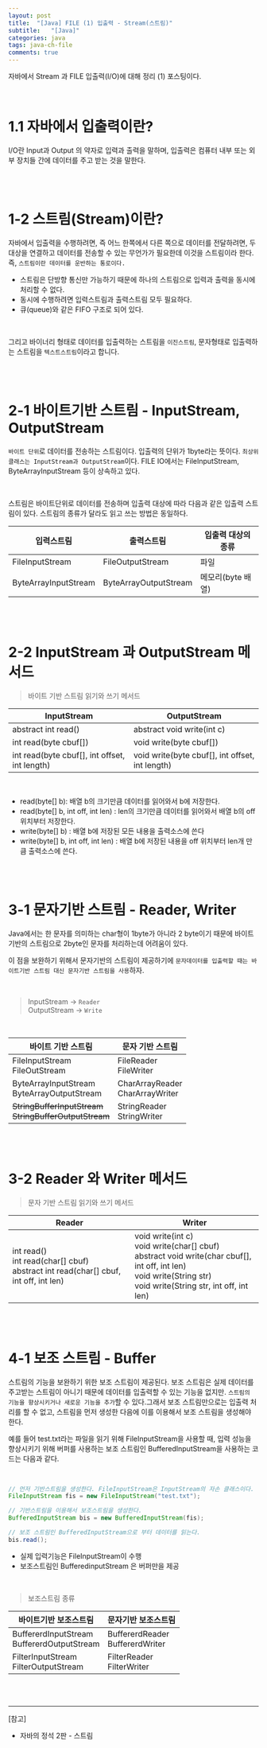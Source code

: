 ```yaml
---
layout: post
title:  "[Java] FILE (1) 입출력 - Stream(스트림)"
subtitle:   "[Java]"
categories: java
tags: java-ch-file
comments: true
---
```


자바에서 Stream 과 FILE 입출력(I/O)에 대해 정리 (1) 포스팅이다.

<br>


# 1.1 자바에서 입출력이란?

I/O란 Input과 Output 의 약자로 입력과 출력을 말하며, 입출력은 컴퓨터 내부 또는 외부 장치들 간에 데이터를 주고 받는 것을 말한다.

<br><br>


# 1-2 스트림(Stream)이란?

자바에서 입출력을 수행하려면, 즉 어느 한쪽에서 다른 쪽으로 데이터를 전달하려면, 두 대상을 연결하고 데이터를 전송할 수 있는 무언가가 필요한데 이것을 스트림이라 한다.
즉, `스트림이란 데이터를 운반하는 통로이다.`

- 스트림은 단방향 통신만 가능하기 때문에 하나의 스트림으로 입력과 출력을 동시에 처리할 수 없다.
- 동시에 수행하려면 입력스트림과 출력스트림 모두 필요하다.
- 큐(queue)와 같은 FIFO 구조로 되어 있다.

<br>

그리고 바이너리 형태로 데이터를 입출력하는 스트림을 `이진스트림`, 문자형태로 입출력하는 스트림을 `텍스트스트림`이라고 합니다.

<br><br>


# 2-1 바이트기반 스트림 - InputStream, OutputStream

`바이트 단위`로 데이터를 전송하는 스트림이다. 입출력의 단위가 1byte라는 뜻이다.
`최상위 클래스는 InputStream과 OutputStream`이다. FILE IO에서는 FileInputStream, ByteArrayInputStream 등이 상속하고 있다.

<br> 

스트림은 바이트단위로 데이터를 전송하며 입출력 대상에 따라 다음과 같은 입출력 스트림이 있다.
스트림의 종류가 달라도 읽고 쓰는 방법은 동일하다.


입력스트림 | 출력스트림 | 입출력 대상의 종류
--- | --- | ---
FileInputStream | FileOutputStream | 파일 
ByteArrayInputStream | ByteArrayOutputStream | 메모리(byte 배열) 

<br><br>


# 2-2 InputStream 과 OutputStream 메서드

> 바이트 기반 스트림 읽기와 쓰기 메서드

InputStream | OutputStream
--- | ---
abstract int read() | abstract void write(int c) 
int read(byte cbuf[]) | void write(byte cbuf[]) 
int read(byte cbuf[], int offset, int length) | void write(byte cbuf[], int offset, int length) 

<br>

- read(byte[] b): 배열 b의 크기만큼 데이터를 읽어와서 b에 저장한다.
- read(byte[] b, int off, int len) : len의 크기만큼 데이터를 읽어와서 배열 b의 off 위치부터 저장한다.
- write(byte[] b) : 배열 b에 저장된 모든 내용을 출력소스에 쓴다
- write(byte[] b, int off, int len) : 배열 b에 저장된 내용을 off 위치부터 len개 만큼 출력소스에 쓴다.

<br><br>


# 3-1 문자기반 스트림 - Reader, Writer

Java에서는 한 문자를 의미하는 char형이 1byte가 아니라 2 byte이기 때문에 바이트기반의 스트림으로 2byte인 문자를 처리하는데 어려움이 있다.

이 점을 보완하기 위해서 문자기반의 스트림이 제공하기에 `문자데이터를 입출력할 때는 바이트기반 스트림 대신 문자기반 스트림을 사용`하자.

<br>

> InputStream -> `Reader`<br>
OutputStream -> `Write`

<br>

바이트 기반 스트림 | 문자 기반 스트림
--- | ---
FileInputStream<br>FileOutStream | FileReader<br>FileWriter
ByteArrayInputStream<br>ByteArrayOutputStream | CharArrayReader<br>CharArrayWriter
~~StringBufferInputStream<br>StringBufferOutputStream~~ | StringReader<br>StringWriter

<br><br>


# 3-2 Reader 와 Writer 메서드

> 문자 기반 스트림 읽기와 쓰기 메서드

Reader | Writer
--- | ---
int read()<br>int read(char[] cbuf)<br>abstract int read(char[] cbuf, int off, int len) |void write(int c)<br>void write(char[] cbuf)<br>abstract void write(char cbuf[], int off, int len)<br>void write(String str)<br>void write(String str, int off, int len)

<br><br>


# 4-1 보조 스트림 - Buffer

스트림의 기능을 보완하기 위한 보조 스트림이 제공된다. 보조 스트림은 실제 데이터를 주고받는 스트림이 아니기 때문에 데이터를 입출력할 수 있는 기능을 없지만. `스트림의 기능을 향상시키거나 새로운 기능을 추가`할 수 있다.그래서 보조 스트림만으로는 입출력 처리를 할 수 없고, 스트림을 먼저 생성한 다음에 이를 이용해서 보조 스트림을 생성해야 한다.

예를 들어 test.txt라는 파일을 읽기 위해 FileInputStream을 사용할 때, 입력 성능을 향상시키기 위해 버퍼를 사용하는 보조 스트림인 BufferedInputStream을 사용하는 코드는 다음과 같다.

<br>

```java
// 먼저 기반스트림을 생성한다. FileInputStream은 InputStream의 자손 클래스이다.
FileInputStream fis = new FileInputStream("test.txt");

// 기반스트림을 이용해서 보조스트림을 생성한다.
BufferedInputStream bis = new BufferedInputStream(fis);

// 보조 스트림인 BufferedInputStream으로 부터 데이터를 읽는다.
bis.read();
```

- 실제 입력기능은 FileInputStream이 수행
- 보조스트림인 BufferedinputStream 은 버퍼만을 제공

<br>

> 보조스트림 종류

바이트기반 보조스트림 | 문자기반 보조스트림
--- | ---
BuffererdInputStream<br>BuffererdOutputStream | BuffererdReader<br>BuffererdWriter
FilterInputStream<br>FilterOutputStream | FilterReader<br>FilterWriter

<br><br>


---

[참고]  

- 자바의 정석 2판 - 스트림